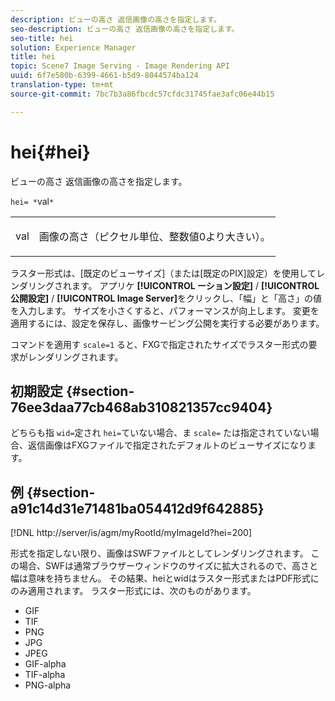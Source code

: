 ```yaml
---
description: ビューの高さ 返信画像の高さを指定します。
seo-description: ビューの高さ 返信画像の高さを指定します。
seo-title: hei
solution: Experience Manager
title: hei
topic: Scene7 Image Serving - Image Rendering API
uuid: 6f7e580b-6399-4661-b5d9-8044574ba124
translation-type: tm+mt
source-git-commit: 7bc7b3a86fbcdc57cfdc31745fae3afc06e44b15

---
```



# hei{#hei}

ビューの高さ 返信画像の高さを指定します。

`hei= *`val`*`

<table id="simpletable_627E67D201744588815325F3C55F76A5"> 
 <tr class="strow"> 
  <td class="stentry"> <p><span class="codeph"> <span class="varname"> val</span></span> </p> </td> 
  <td class="stentry"> <p>画像の高さ（ピクセル単位、整数値0より大きい）。 </p></td> 
 </tr> 
</table>

ラスター形式は、[既定のビューサイズ]（または[既定のPIX]設定）を使用してレンダリングされます。 アプリケ **[!UICONTROL ーション設定]** / **[!UICONTROL 公開設定]** / **[!UICONTROL Image Server]**&#x200B;をクリックし、「幅」と「高さ」の値を入力します。 サイズを小さくすると、パフォーマンスが向上します。 変更を適用するには、設定を保存し、画像サービング公開を実行する必要があります。

コマンドを適用す `scale=1` ると、FXGで指定されたサイズでラスター形式の要求がレンダリングされます。

## 初期設定 {#section-76ee3daa77cb468ab310821357cc9404}

どちらも指 `wid=`定され `hei=`ていない場合、ま `scale=` たは指定されていない場合、返信画像はFXGファイルで指定されたデフォルトのビューサイズになります。

## 例 {#section-a91c14d31e71481ba054412d9f642885}

[!DNL http://server/is/agm/myRootId/myImageId?hei=200]

形式を指定しない限り、画像はSWFファイルとしてレンダリングされます。 この場合、SWFは通常ブラウザーウィンドウのサイズに拡大されるので、高さと幅は意味を持ちません。 その結果、heiとwidはラスター形式またはPDF形式にのみ適用されます。 ラスター形式には、次のものがあります。

* GIF
* TIF
* PNG
* JPG
* JPEG
* GIF-alpha
* TIF-alpha
* PNG-alpha

